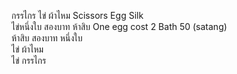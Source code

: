 กรรไกร ไข่ ผ้าไหม Scissors Egg Silk  
ไข่หนึ่งใบ สองบาท ห้าสิบ One egg cost 2 Bath 50 (satang)  
ห้าสิบ สองบาท หนึ่งใบ  
ไข่ ผ้าไหม  
ไข่ กรรไกร  
